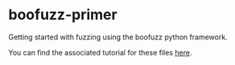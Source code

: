 # boofuzz-primer
Getting started with fuzzing using the boofuzz python framework.

You can find the associated tutorial for these files <a href=https://warroom.securestate.com/fuzzing-boofuzz-primer/>here</a>.
